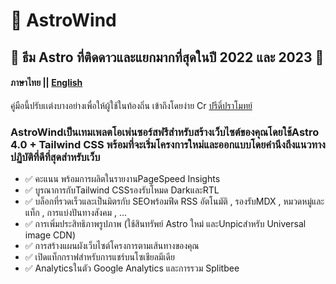 # 🚀 AstroWind

## 🌟 ธีม Astro ที่ติดดาวและแยกมากที่สุดในปี 2022 และ 2023 🌟

#### ภาษาไทย || [English](./README.md) 
คู่มือนี้ปรับเเต่งบางอย่างเพื่อให้ผู้ใช้ในท้องถิ่น เข้าถึงโดยง่าย Cr [ปรีดิ์ปราโมทย์](./Mint&Mu.md)
### AstroWindเป็นเทมเพลตโอเพ่นซอร์สฟรีสำหรับสร้างเว็บไซต์ของคุณโดยใช้Astro 4.0 + Tailwind CSS พร้อมที่จะเริ่มโครงการใหม่และออกแบบโดยคำนึงถึงแนวทางปฏิบัติที่ดีที่สุดสำหรับเว็บ


- ✅ คะแนน พร้อมการผลิตในรายงานPageSpeed ​​Insights
- ✅ บูรณาการกับTailwind CSSรองรับโหมด DarkและRTL
- ✅ บล็อกที่รวดเร็วและเป็นมิตรกับ SEOพร้อมฟีด RSS อัตโนมัติ , รองรับMDX , หมวดหมู่และแท็ก , การแบ่งปันทางสังคม , ...
- ✅ การเพิ่มประสิทธิภาพรูปภาพ (ใช้สินทรัพย์ Astro ใหม่ และUnpicสำหรับ Universal image CDN)
- ✅ การสร้างแผนผังเว็บไซต์โครงการตามเส้นทางของคุณ
- ✅ เปิดแท็กกราฟสำหรับการแชร์บนโซเชียลมีเดีย
- ✅ Analyticsในตัว Google Analytics และการรวม Splitbee
